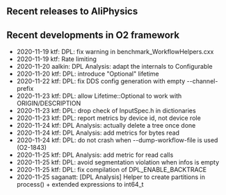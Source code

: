 ## Recent releases to AliPhysics
## Recent developments in O2 framework
- 2020-11-19 ktf: DPL: fix warning in benchmark_WorkflowHelpers.cxx
- 2020-11-19 ktf: Rate limiting
- 2020-11-20 aalkin: DPL Analysis: adapt the internals to Configurable<vector>
- 2020-11-20 ktf: DPL: introduce "Optional" lifetime
- 2020-11-22 ktf: DPL: fix DDS config generation with empty --channel-prefix
- 2020-11-23 ktf: DPL: allow Lifetime::Optional to work with ORIGIN/DESCRIPTION
- 2020-11-23 ktf: DPL: drop check of InputSpec.h in dictionaries
- 2020-11-23 ktf: DPL: report metrics by device id, not device role
- 2020-11-24 ktf: DPL Analysis: actually delete a tree once done
- 2020-11-24 ktf: DPL Analysis: add metrics for bytes read
- 2020-11-24 ktf: DPL: do not crash when --dump-workflow-file is used (O2-1843)
- 2020-11-25 ktf: DPL Analysis: add metric for read calls
- 2020-11-25 ktf: DPL: avoid segmentation violation when infos is empty
- 2020-11-25 ktf: DPL: fix compilation of DPL_ENABLE_BACKTRACE
- 2020-11-25 saganatt: [DPL Analysis] Helper to create partitions in process() + extended expressions to int64_t
